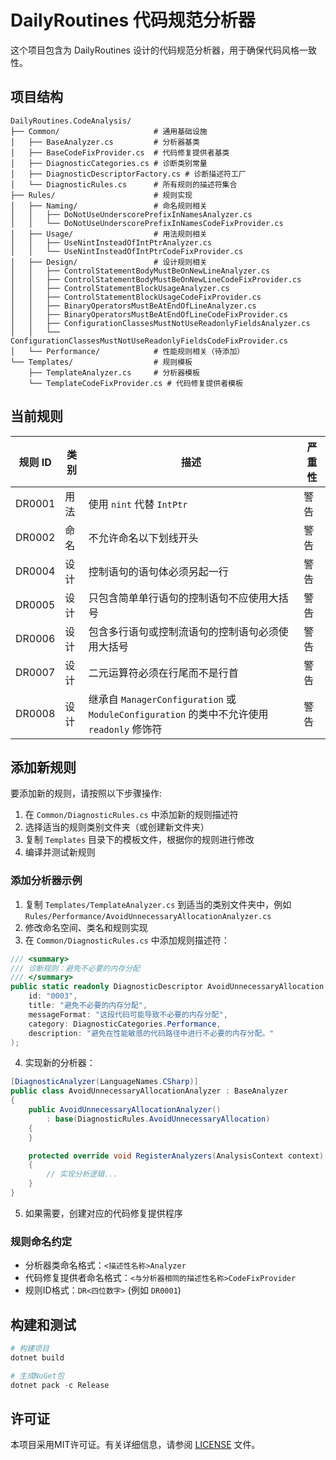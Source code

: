 # DailyRoutines 代码规范分析器

这个项目包含为 DailyRoutines 设计的代码规范分析器，用于确保代码风格一致性。

## 项目结构

```
DailyRoutines.CodeAnalysis/
├── Common/                     # 通用基础设施
│   ├── BaseAnalyzer.cs         # 分析器基类
│   ├── BaseCodeFixProvider.cs  # 代码修复提供者基类
│   ├── DiagnosticCategories.cs # 诊断类别常量
│   ├── DiagnosticDescriptorFactory.cs # 诊断描述符工厂
│   └── DiagnosticRules.cs      # 所有规则的描述符集合
├── Rules/                      # 规则实现
│   ├── Naming/                 # 命名规则相关
│   │   ├── DoNotUseUnderscorePrefixInNamesAnalyzer.cs
│   │   └── DoNotUseUnderscorePrefixInNamesCodeFixProvider.cs
│   ├── Usage/                  # 用法规则相关
│   │   ├── UseNintInsteadOfIntPtrAnalyzer.cs
│   │   └── UseNintInsteadOfIntPtrCodeFixProvider.cs
│   ├── Design/                 # 设计规则相关
│   │   ├── ControlStatementBodyMustBeOnNewLineAnalyzer.cs
│   │   ├── ControlStatementBodyMustBeOnNewLineCodeFixProvider.cs
│   │   ├── ControlStatementBlockUsageAnalyzer.cs
│   │   ├── ControlStatementBlockUsageCodeFixProvider.cs
│   │   ├── BinaryOperatorsMustBeAtEndOfLineAnalyzer.cs
│   │   ├── BinaryOperatorsMustBeAtEndOfLineCodeFixProvider.cs
│   │   ├── ConfigurationClassesMustNotUseReadonlyFieldsAnalyzer.cs
│   │   └── ConfigurationClassesMustNotUseReadonlyFieldsCodeFixProvider.cs
│   └── Performance/            # 性能规则相关（待添加）
└── Templates/                  # 规则模板
    ├── TemplateAnalyzer.cs     # 分析器模板
    └── TemplateCodeFixProvider.cs # 代码修复提供者模板
```

## 当前规则

| 规则 ID | 类别 | 描述 | 严重性 |
|---------|------|------|--------|
| DR0001 | 用法 | 使用 `nint` 代替 `IntPtr` | 警告 |
| DR0002 | 命名 | 不允许命名以下划线开头 | 警告 |
| DR0004 | 设计 | 控制语句的语句体必须另起一行 | 警告 |
| DR0005 | 设计 | 只包含简单单行语句的控制语句不应使用大括号 | 警告 |
| DR0006 | 设计 | 包含多行语句或控制流语句的控制语句必须使用大括号 | 警告 |
| DR0007 | 设计 | 二元运算符必须在行尾而不是行首 | 警告 |
| DR0008 | 设计 | 继承自 `ManagerConfiguration` 或 `ModuleConfiguration` 的类中不允许使用 `readonly` 修饰符 | 警告 |

## 添加新规则

要添加新的规则，请按照以下步骤操作:

1. 在 `Common/DiagnosticRules.cs` 中添加新的规则描述符
2. 选择适当的规则类别文件夹（或创建新文件夹）
3. 复制 `Templates` 目录下的模板文件，根据你的规则进行修改
4. 编译并测试新规则

### 添加分析器示例

1. 复制 `Templates/TemplateAnalyzer.cs` 到适当的类别文件夹中，例如 `Rules/Performance/AvoidUnnecessaryAllocationAnalyzer.cs`
2. 修改命名空间、类名和规则实现
3. 在 `Common/DiagnosticRules.cs` 中添加规则描述符：

```csharp
/// <summary>
/// 诊断规则：避免不必要的内存分配
/// </summary>
public static readonly DiagnosticDescriptor AvoidUnnecessaryAllocation = DiagnosticDescriptorFactory.Create(
    id: "0003",
    title: "避免不必要的内存分配",
    messageFormat: "这段代码可能导致不必要的内存分配",
    category: DiagnosticCategories.Performance,
    description: "避免在性能敏感的代码路径中进行不必要的内存分配。"
);
```

4. 实现新的分析器：

```csharp
[DiagnosticAnalyzer(LanguageNames.CSharp)]
public class AvoidUnnecessaryAllocationAnalyzer : BaseAnalyzer
{
    public AvoidUnnecessaryAllocationAnalyzer() 
        : base(DiagnosticRules.AvoidUnnecessaryAllocation)
    {
    }

    protected override void RegisterAnalyzers(AnalysisContext context)
    {
        // 实现分析逻辑...
    }
}
```

5. 如果需要，创建对应的代码修复提供程序

### 规则命名约定

- 分析器类命名格式：`<描述性名称>Analyzer`
- 代码修复提供者命名格式：`<与分析器相同的描述性名称>CodeFixProvider`
- 规则ID格式：`DR<四位数字>` (例如 `DR0001`)

## 构建和测试

```powershell
# 构建项目
dotnet build

# 生成NuGet包
dotnet pack -c Release
```

## 许可证

本项目采用MIT许可证。有关详细信息，请参阅 [LICENSE](LICENSE) 文件。